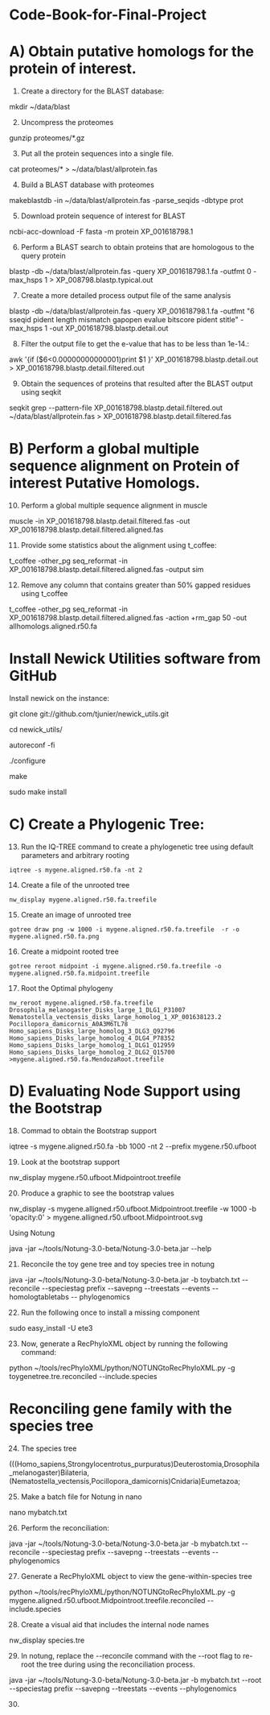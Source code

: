 # Code-Book-for-Final-Project

# A) Obtain putative homologs for the protein of interest.

1. Create a directory for the BLAST database:

  mkdir ~/data/blast

2. Uncompress the proteomes

  gunzip proteomes/*.gz
	
3. Put all the protein sequences into a single file.

  cat  proteomes/* > ~/data/blast/allprotein.fas
	
 4. Build a BLAST database with proteomes 
 
  makeblastdb -in ~/data/blast/allprotein.fas -parse_seqids -dbtype prot
	
 5. Download protein sequence of interest for BLAST
 
  ncbi-acc-download -F fasta -m protein XP_001618798.1
	
 6. Perform a BLAST search to obtain proteins that are homologous to the query protein
 
  blastp -db ~/data/blast/allprotein.fas -query XP_001618798.1.fa -outfmt 0 -max_hsps 1 > XP_008798.blastp.typical.out
  
 7. Create a more detailed process output file of the same analysis
  
  blastp -db ~/data/blast/allprotein.fas -query XP_001618798.1.fa -outfmt "6 sseqid pident length mismatch gapopen evalue bitscore pident stitle"  -     max_hsps 1 -out XP_001618798.blastp.detail.out
  
 8. Filter the output file to get the e-value that has to be less than 1e-14.:
 
  awk '{if ($6<0.00000000000001)print $1 }' XP_001618798.blastp.detail.out > XP_001618798.blastp.detail.filtered.out
   
 9. Obtain the sequences of proteins that resulted after the BLAST output using seqkit
  
   seqkit grep --pattern-file XP_001618798.blastp.detail.filtered.out ~/data/blast/allprotein.fas > XP_001618798.blastp.detail.filtered.fas
   
  # B) Perform a global multiple sequence alignment on Protein of interest Putative Homologs.
   
 10. Perform a global multiple sequence alignment in muscle
  
   muscle -in XP_001618798.blastp.detail.filtered.fas -out XP_001618798.blastp.detail.filtered.aligned.fas
    
 11. Provide some statistics about the alignment using t_coffee:
  
   t_coffee -other_pg seq_reformat -in XP_001618798.blastp.detail.filtered.aligned.fas -output sim
	
 12. Remove any column that contains greater than 50% gapped residues using t_coffee
 
  t_coffee -other_pg seq_reformat -in XP_001618798.blastp.detail.filtered.aligned.fas -action +rm_gap 50 -out allhomologs.aligned.r50.fa
  
  # Install Newick Utilities software from GitHub
  
   Install newick on the instance: 
  
   git clone git://github.com/tjunier/newick_utils.git
   
   cd newick_utils/
   
   autoreconf -fi
   
   ./configure
   
   make
   
   sudo make install
   
   # C) Create a Phylogenic Tree: 
     
   13. Run the IQ-TREE command to create a phylogenetic tree using default parameters and arbitrary rooting
    
    iqtree -s mygene.aligned.r50.fa -nt 2
     
   14) Create a file of the unrooted tree
   
    nw_display mygene.aligned.r50.fa.treefile
    
   15) Create an image of unrooted tree
   
    gotree draw png -w 1000 -i mygene.aligned.r50.fa.treefile  -r -o  mygene.aligned.r50.fa.png
    
   16) Create a midpoint rooted tree
   
    gotree reroot midpoint -i mygene.aligned.r50.fa.treefile -o mygene.aligned.r50.fa.midpoint.treefile
    
   17) Root the Optimal phylogeny 
   
    nw_reroot mygene.aligned.r50.fa.treefile Drosophila_melanogaster_Disks_large_1_DLG1_P31007 Nematostella_vectensis_disks_large_homolog_1_XP_001638123.2 Pocillopora_damicornis_A0A3M6TL78 Homo_sapiens_Disks_large_homolog_3_DLG3_Q92796 Homo_sapiens_Disks_large_homolog_4_DLG4_P78352 Homo_sapiens_Disks_large_homolog_1_DLG1_Q12959 Homo_sapiens_Disks_large_homolog_2_DLG2_Q15700 >mygene.aligned.r50.fa.MendozaRoot.treefile

# D) Evaluating Node Support using the Bootstrap

 18) Commad to obtain the Bootstrap support
 
  iqtree -s mygene.aligned.r50.fa -bb 1000 -nt 2 --prefix mygene.r50.ufboot
  
 19) Look at the bootstrap support

   nw_display mygene.r50.ufboot.Midpointroot.treefile 

 20) Produce a graphic to see the bootstrap values

 nw_display -s mygene.alligned.r50.ufboot.Midpointroot.treefile  -w 1000 -b 'opacity:0' > mygene.alligned.r50.ufboot.Midpointroot.svg
 
 Using Notung
 
  java -jar ~/tools/Notung-3.0-beta/Notung-3.0-beta.jar --help 
 
 21) Reconcile the toy gene tree and toy species tree in notung

  java -jar ~/tools/Notung-3.0-beta/Notung-3.0-beta.jar -b toybatch.txt --reconcile --speciestag prefix --savepng --treestats --events --homologtabletabs -- phylogenomics 

 22) Run the following once to install a missing component

  sudo easy_install -U ete3 

 23) Now, generate a RecPhyloXML object by running the following command:

  python ~/tools/recPhyloXML/python/NOTUNGtoRecPhyloXML.py -g toygenetree.tre.reconciled --include.species
  
  # Reconciling gene family with the species tree
  
 24) The species tree
 
 (((Homo_sapiens,Strongylocentrotus_purpuratus)Deuterostomia,Drosophila_melanogaster)Bilateria,(Nematostella_vectensis,Pocillopora_damicornis)Cnidaria)Eumetazoa;

25) Make a batch file for Notung in nano

  nano mybatch.txt
 
 26) Perform the reconciliation:
 
  java -jar ~/tools/Notung-3.0-beta/Notung-3.0-beta.jar -b mybatch.txt --reconcile --speciestag prefix  --savepng --treestats --events  --phylogenomics 
  
 27) Generate a RecPhyloXML object to view the gene-within-species tree
 
  python ~/tools/recPhyloXML/python/NOTUNGtoRecPhyloXML.py -g mygene.aligned.r50.ufboot.Midpointroot.treefile.reconciled --include.species
  
 28) Create a visual aid that includes the internal node names
   
   nw_display  species.tre 
   
 29) In notung, replace the --reconcile command with the --root flag to re-root the tree during using the reconciliation process.
 
  java -jar ~/tools/Notung-3.0-beta/Notung-3.0-beta.jar -b mybatch.txt --root --speciestag prefix  --savepng --treestats --events  --phylogenomics 
  
 30)
